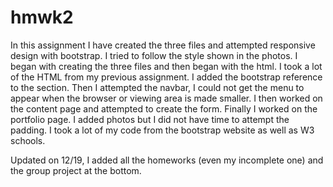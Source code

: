 # hmwk2
In this assignment I have created the three files and attempted responsive design with bootstrap. I tried to follow the style shown in the photos. 
I began with creating the three files and then began with the html. I took a lot of the HTML from my previous assignment. I added the bootstrap reference to the <head> section.
Then I attempted the navbar, I could not get the menu to appear when the browser or viewing area is made smaller.
I then worked on the content page and attempted to create the form.
Finally I worked on the portfolio page. I added photos but I did not have time to attempt the padding.
I took a lot of my code from the bootstrap website as well as W3 schools.

Updated on 12/19, I added all the homeworks (even my incomplete one) and the group project at the bottom. 